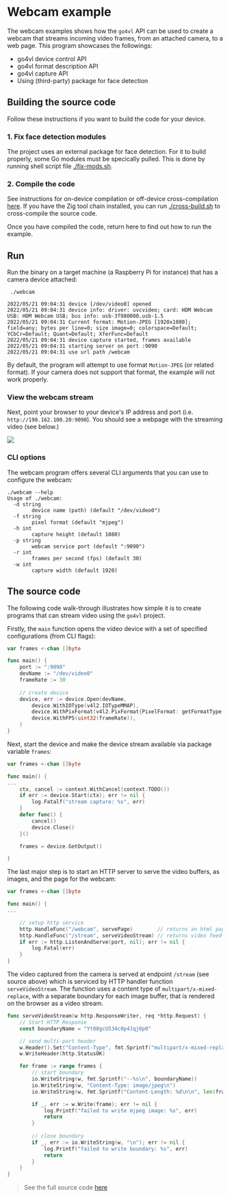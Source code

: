 # Webcam example

The webcam examples shows how the `go4vl` API can be used to create a webcam that streams incoming video frames, from an attached camera, to a web page. This program showcases the followings:

* go4vl device control API
* go4vl format description API
* go4vl capture API
* Using (third-party) package for face detection

## Building the source code
Follow these instructions if you want to build the code for your device.

### 1. Fix face detection modules 
The project uses an external package for face detection. For it to build properly, some Go modules must be specically pulled. This is done by running shell script file [./fix-mods.sh](./fix-mods.sh).

### 2. Compile the code
See instructions for on-device compilation or off-device cross-compilation [here](../README.md).
If you have the Zig tool chain installed, you can run [./cross-build.sh](./cross-build.sh) to cross-compile the source code.

Once you have compiled the code, return here to find out how to run the example.

## Run

Run the binary on a target machine (a Raspberry Pi for instance) that has a camera device attached:

```
 ./webcam
 
2022/05/21 09:04:31 device [/dev/video0] opened
2022/05/21 09:04:31 device info: driver: uvcvideo; card: HDM Webcam USB: HDM Webcam USB; bus info: usb-3f980000.usb-1.5
2022/05/21 09:04:31 Current format: Motion-JPEG [1920x1080]; field=any; bytes per line=0; size image=0; colorspace=Default; YCbCr=Default; Quant=Default; XferFunc=Default
2022/05/21 09:04:31 device capture started, frames available
2022/05/21 09:04:31 starting server on port :9090
2022/05/21 09:04:31 use url path /webcam
```

By default, the program will attempt to  use format `Motion-JPEG` (or related format). If your camera does not support that format, the example will not work properly.

### View the webcam stream
Next, point your browser to your device's IP address and port (i.e. `http://198.162.100.20:9090`). 
You should see a webpage with the streaming video (see below.)

![](./screenshot.png)

### CLI options
The webcam program offers several CLI arguments that you can use to configure the webcam:

```
./webcam --help
Usage of ./webcam:
  -d string
    	device name (path) (default "/dev/video0")
  -f string
    	pixel format (default "mjpeg")
  -h int
    	capture height (default 1080)
  -p string
    	webcam service port (default ":9090")
  -r int
    	frames per second (fps) (default 30)
  -w int
    	capture width (default 1920)
```

## The source code
The following code walk-through illustrates how simple it is to create programs that can stream video using the `go4vl` project.

Firstly, the `main` function opens the video device with a set of specified configurations (from CLI flags):

```go
var frames <-chan []byte

func main() {
    port := ":9090"
    devName := "/dev/video0"
    frameRate := 30
    
    // create device
	device, err := device.Open(devName,
	    device.WithIOType(v4l2.IOTypeMMAP),
	    device.WithPixFormat(v4l2.PixFormat{PixelFormat: getFormatType(format), Width: uint32(width), Height: uint32(height)}),
	    device.WithFPS(uint32(frameRate)), 
	)
}
```

Next, start the device and make the device stream available via package variable `frames`:

```go
var frames <-chan []byte

func main() {
...
	ctx, cancel := context.WithCancel(context.TODO())
	if err := device.Start(ctx); err != nil {
		log.Fatalf("stream capture: %s", err)
	}
	defer func() {
		cancel()
		device.Close()
	}()

	frames = device.GetOutput()

}
```

The last major step is to start an HTTP server to serve the video buffers, as images, and the page for the webcam:

```go
var frames <-chan []byte

func main() {
...

	// setup http service
	http.HandleFunc("/webcam", servePage)        // returns an html page
	http.HandleFunc("/stream", serveVideoStream) // returns video feed
	if err := http.ListenAndServe(port, nil); err != nil {
		log.Fatal(err)
	}
}
```

The video captured from the camera is served at endpoint `/stream` (see source above) which is serviced by HTTP handler
function `serveVideoStream`. The function uses a content type of `multipart/x-mixed-replace`, with a separate boundary for
each image buffer, that is rendered on the browser as a video stream.

```go
func serveVideoStream(w http.ResponseWriter, req *http.Request) {
	// Start HTTP Response
	const boundaryName = "Yt08gcU534c0p4Jqj0p0"

	// send multi-part header
	w.Header().Set("Content-Type", fmt.Sprintf("multipart/x-mixed-replace; boundary=%s", boundaryName))
	w.WriteHeader(http.StatusOK)

	for frame := range frames {
		// start boundary
		io.WriteString(w, fmt.Sprintf("--%s\n", boundaryName))
		io.WriteString(w, "Content-Type: image/jpeg\n")
		io.WriteString(w, fmt.Sprintf("Content-Length: %d\n\n", len(frame)))

		if _, err := w.Write(frame); err != nil {
			log.Printf("failed to write mjpeg image: %s", err)
			return
		}
		
		// close boundary
		if _, err := io.WriteString(w, "\n"); err != nil {
			log.Printf("failed to write boundary: %s", err)
			return
		}
	}
}
```

>See the full source code [here](./webcam.go)
